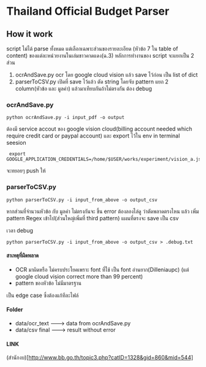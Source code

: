 # Thailand Official Budget Parser
## How it work
  script ไม่ได้ parse ทั้งหมด แต่เลือกเฉพาะส่วนของรายละเอียด (หัวข้อ 7 ใน table of content) ของแต่ละหน่วยงานในเล่มขาวคาดแดง(ฉ.3)
  หลักการทำงานของ script จะแยกเป็น 2 ส่วน
  1. ocrAndSave.py ocr โดย google cloud vision แล้ว save ไว้ก่อน เป็น list of dict
  1. parserToCSV.py เปิดที่ save ไว้แล้ว ตัด string โดยจับ pattern แยก 2 column(หัวข้อ และ มูลค่า) แล้วมาเทียบกันถ้าไม่ตรงกัน ต้อง debug
  
### ocrAndSave.py
```
python ocrAndSave.py -i input_pdf -o output
```
ต้องมี service accout ของ google vision cloud(billing account needed which require credit card or paypal account) และ export ไว้ใน env in terminal seesion
```
 export GOOGLE_APPLICATION_CREDENTIALS=/home/$USER/works/experiment/vision_a.json     
```
จะทยอยๆ push ให้

### parserToCSV.py
```
python parserToCSV.py -i input_from_above -o output_csv
```
หากส่วนที่จำนวนหัวข้อ กับ มูลค่า ไม่ตรงกันจะ ขึ้น error ต้องลองไล่ดู ว่าตัดพลาดตรงไหน แล้ว เพิ่ม pattern Regex เข้าไป(ส่วนใหญ่เพิ่มที่ third pattern)
แผนที่ตรงจะ save เป็น csv

เวลา debug
```
python parserToCSV.py -i input_from_above -o output_csv > .debug.txt
```

#### สาเหตุที่ผิดพลาด
* OCR มาผิดหรือ ไม่ครบประโยคเพราะ font ที่ใช้ เป็น font อ่านยาก(Dilleniaupc) (แต่ google cloud vision correct more than 99 percent)
* pattern ของหัวข้อ ไม่มีมาตรฐาน

เป็น edge case ซึ่งต้องแก้ทีละไฟล์

#### Folder
* data/ocr_text ---> data from ocrAndSave.py
* data/csv final ---> result without error

#### LINK
(สำนักงบ)[http://www.bb.go.th/topic3.php?catID=1328&gid=860&mid=544]
